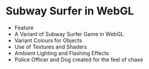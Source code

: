 # Subway Surfer in WebGL

- Feature
 - A Variant of Subway Surfer Game in WebGL 
 - Variant Colours for Objects 
 - Use of Textures and Shaders
 - Ambient Lighting and Flashing Effects
 - Police Officer and Dog created for the feel of chase
